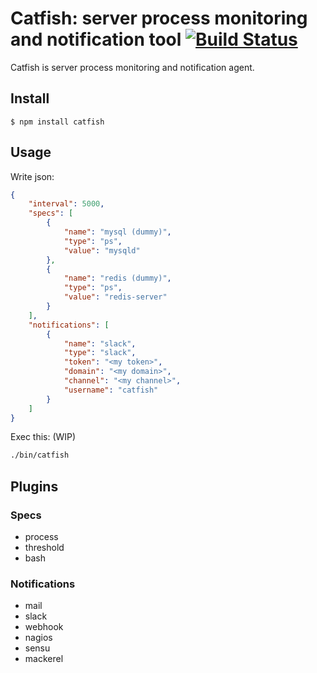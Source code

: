 # Catfish: server process monitoring and notification tool [![Build Status](https://travis-ci.org/muddydixon/node-catfish.svg?branch=master)](https://travis-ci.org/muddydixon/node-catfish)

Catfish is server process monitoring and notification agent.

## Install

```
$ npm install catfish
```

## Usage

Write json:

```json
{
    "interval": 5000,
    "specs": [
        {
            "name": "mysql (dummy)",
            "type": "ps",
            "value": "mysqld"
        },
        {
            "name": "redis (dummy)",
            "type": "ps",
            "value": "redis-server"
        }
    ],
    "notifications": [
        {
            "name": "slack",
            "type": "slack",
            "token": "<my token>",
            "domain": "<my domain>",
            "channel": "<my channel>",
            "username": "catfish"
        }
    ]
}
```

Exec this: (WIP)
```bash
./bin/catfish
```

## Plugins

### Specs

* process
* threshold
* bash

### Notifications

* mail
* slack
* webhook
* nagios
* sensu
* mackerel
